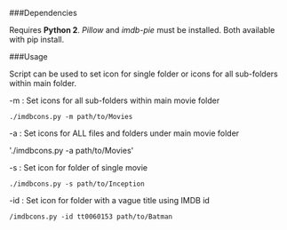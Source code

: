 ###Dependencies

Requires **Python 2**.
*Pillow* and *imdb-pie* must be installed.  Both available with pip install.

###Usage

Script can be used to set icon for single folder or icons for all sub-folders within main folder.

-m : Set icons for all sub-folders within main movie folder

`./imdbcons.py -m path/to/Movies`

-a : Set icons for ALL files and folders under main movie folder

'./imdbcons.py -a path/to/Movies'

-s :	Set icon for folder of single movie

`./imdbcons.py -s path/to/Inception`

-id : Set icon for folder with a vague title using IMDB id

`/imdbcons.py -id tt0060153 path/to/Batman`
